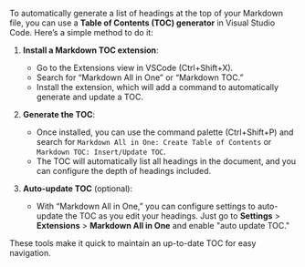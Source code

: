 To automatically generate a list of headings at the top of your Markdown file, you can use a **Table of Contents (TOC) generator** in Visual Studio Code. Here’s a simple method to do it:

1. **Install a Markdown TOC extension**:

   - Go to the Extensions view in VSCode (Ctrl+Shift+X).
   - Search for “Markdown All in One” or “Markdown TOC.”
   - Install the extension, which will add a command to automatically generate and update a TOC.

2. **Generate the TOC**:

   - Once installed, you can use the command palette (Ctrl+Shift+P) and search for `Markdown All in One: Create Table of Contents` or `Markdown TOC: Insert/Update TOC`.
   - The TOC will automatically list all headings in the document, and you can configure the depth of headings included.

3. **Auto-update TOC** (optional):
   - With “Markdown All in One,” you can configure settings to auto-update the TOC as you edit your headings. Just go to **Settings** > **Extensions** > **Markdown All in One** and enable "auto update TOC."

These tools make it quick to maintain an up-to-date TOC for easy navigation.
